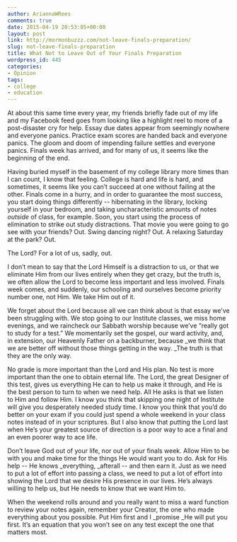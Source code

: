 ```yaml
---
author: AriannaWRees
comments: true
date: 2015-04-19 20:53:05+00:00
layout: post
link: http://mormonbuzzz.com/not-leave-finals-preparation/
slug: not-leave-finals-preparation
title: What Not to Leave Out of Your Finals Preparation
wordpress_id: 445
categories:
- Opinion
tags:
- college
- education
---
```


At about this same time every year, my friends briefly fade out of my life and my Facebook feed goes from looking like a highlight reel to more of a post-disaster cry for help. Essay due dates appear from seemingly nowhere and everyone panics. Practice exam scores are handed back and everyone panics. The gloom and doom of impending failure settles and everyone panics. Finals week has arrived, and for many of us, it seems like the beginning of the end.

Having buried myself in the basement of my college library more times than I can count, I know that feeling. College is hard and life is hard, and sometimes, it seems like you can’t succeed at one without failing at the other. Finals come in a hurry, and in order to guarantee the most success, you start doing things differently -- hibernating in the library, locking yourself in your bedroom, and taking uncharacteristic amounts of notes _outside_ of class, for example. Soon, you start using the process of elimination to strike out study distractions. That movie you were going to go see with your friends? Out. Swing dancing night? Out. A relaxing Saturday at the park? Out.

The Lord? For a lot of us, sadly, out.

I don’t mean to say that the Lord Himself is a distraction to us, or that we eliminate Him from our lives entirely when they get crazy, but the truth is, we often allow the Lord to become less important and less involved. Finals week comes, and suddenly, our schooling and ourselves become priority number one, not Him. We take Him out of it.

We forget about the Lord because all we can think about is that essay we’ve been struggling with. We stop going to our Institute classes, we miss home evenings, and we raincheck our Sabbath worship because we’ve “really got to study for a test.” We momentarily set the gospel, our ward activity, and, in extension, our Heavenly Father on a backburner, because _we think that we are better off without those things getting in the way. _The truth is that they are the only way.

No grade is more important than the Lord and His plan. No test is more important than the one to obtain eternal life. The Lord, the great Designer of this test, gives us everything He can to help us make it through, and He is the best person to turn to when we need help. All He asks is that we listen to Him and follow Him. I know you think that skipping one night of Institute will give you desperately needed study time. I know you think that you’d do better on your exam if you could just spend a whole weekend in your class notes instead of in your scriptures. But I also know that putting the Lord last when He’s your greatest source of direction is a poor way to ace a final and an even poorer way to ace life.

Don’t leave God out of your life, nor out of your finals week. Allow Him to be with you and make time for the things He would want you to do. Ask for His help -- He knows _everything, _afterall -- and then earn it. Just as we need to put a lot of effort into passing a class, we need to put a lot of effort into showing the Lord that we desire His presence in our lives. He’s always willing to help us, but He needs to know that we want Him to.

When the weekend rolls around and you really want to miss a ward function to review your notes again, remember your Creator, the one who made everything about you possible. Put Him first and I _promise _He will put you first. It’s an equation that you won’t see on any test except the one that matters most.
